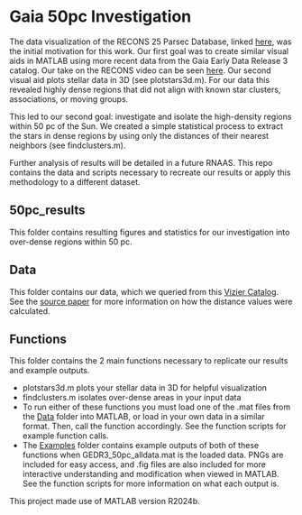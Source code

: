 # Gaia 50pc Investigation

The data visualization of the RECONS 25 Parsec Database, linked [here](https://www.youtube.com/watch?v=up_MqNBv0FE&t=2s), was the initial motivation for this work. Our first goal was to create similar visual aids in MATLAB using more recent data from the Gaia Early Data Release 3 catalog. Our take on the RECONS video can be seen [here](https://drive.google.com/file/d/1Xoa4088Al3fVqOWhdOVU72jc6Bd-hA5N/view?usp=sharing). Our second visual aid plots stellar data in 3D (see plotstars3d.m). For our data this revealed highly dense regions that did not align with known star clusters, associations, or moving groups. 

This led to our second goal: investigate and isolate the high-density regions within 50 pc of the Sun. We created a simple statistical process to extract the stars in dense regions by using only the distances of their nearest neighbors (see findclusters.m). 

Further analysis of results will be detailed in a future RNAAS. This repo contains the data and scripts necessary to recreate our results or apply this methodology to a different dataset. 


## 50pc_results

This folder contains resulting figures and statistics for our investigation into over-dense regions within 50 pc.

## Data

This folder contains our data, which we queried from this [Vizier Catalog](https://cdsarc.cds.unistra.fr/viz-bin/cat/I/352). See the [source paper](https://iopscience.iop.org/article/10.3847/1538-3881/abd806) for more information on how the distance values were calculated. 

## Functions

This folder contains the 2 main functions necessary to replicate our results and example outputs. 

- plotstars3d.m plots your stellar data in 3D for helpful visualization
- findclusters.m isolates over-dense areas in your input data
- To run either of these functions you must load one of the .mat files from the [Data](Data/) folder into MATLAB, or load in your own data in a similar format. Then, call the function accordingly. See the function scripts for example function calls.
- The [Examples](Functions/Examples/) folder contains example outputs of both of these functions when GEDR3_50pc_alldata.mat is the loaded data. PNGs are included for easy access, and .fig files are also included for more interactive understanding and modification when viewed in MATLAB. See the function scripts for more information on what each output is.



This project made use of MATLAB version R2024b.
